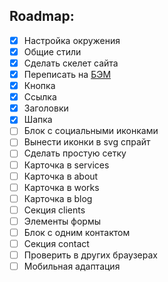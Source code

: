 ## Roadmap:

- [x] Настройка окружения
- [x] Общие стили
- [x] Сделать скелет сайта
- [x] Переписать на [БЭМ](https://ru.bem.info/)
- [x] Кнопка
- [x] Ссылка
- [x] Заголовки
- [x] Шапка
- [ ] Блок с социальными иконками
- [ ] Вынести иконки в svg спрайт
- [ ] Сделать простую сетку
- [ ] Карточка в services
- [ ] Карточка в about
- [ ] Карточка в works
- [ ] Карточка в blog
- [ ] Секция clients
- [ ] Элементы формы
- [ ] Блок с одним контактом
- [ ] Секция contact
- [ ] Проверить в других браузерах
- [ ] Мобильная адаптация
